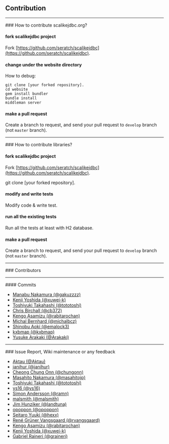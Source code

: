 ## Contribution

<hr/>
### How to contribute scalikejdbc.org?

#### fork scalikejdbc project

Fork [https://github.com/seratch/scalikejdbc](https://github.com/seratch/scalikejdbc).

#### change under the website directory

How to debug:

```
git clone [your forked repository].
cd website
gem install bundler
bundle install
middleman server
```

#### make a pull request

Create a branch to request, and send your pull request to `develop` branch (not `master` branch).


<hr/>
### How to contribute libraries?

#### fork scalikejdbc project

Fork [https://github.com/seratch/scalikejdbc](https://github.com/seratch/scalikejdbc).

git clone [your forked repository].

#### modify and write tests

Modify code & write test.

#### run all the existing tests

Run all the tests at least with H2 database.

#### make a pull request

Create a branch to request, and send your pull request to `develop` branch (not `master` branch).

<hr/>
### Contributors

<hr/>
#### Commits

- [Manabu Nakamura (@gakuzzzz)](https://github.com/gakuzzzz)
- [Kenji Yoshida (@xuwei-k)](https://github.com/xuwei-k)
- [Toshiyuki Takahashi (@tototoshi)](https://github.com/tototoshi)
- [Chris Birchall (@cb372)](https://github.com/cb372)
- [Kengo Asamizu (@rabitarochan)](https://github.com/rabitarochan)
- [Michal Bernhard (@michalbcz)](https://github.com/michalbcz)
- [Shinobu Aoki (@emalock3)](https://github.com/emalock3)
- [kxbmap (@kxbmap)](https://github.com/kxbmap)
- [Yusuke Arakaki (@Arakaki)](https://github.com/Arakaki)

<hr/>
### Issue Report, Wiki maintenance or any feedback

- [Aktau (@Aktau)](https://github.com/Aktau)
- [janihur (@janihur)](https://github.com/janihur)
- [Cheong Chung Onn (@chungonn)](https://github.com/chungonn)
- [Masahito Nakamura (@masahitojp)](https://github.com/masahitojp)
- [Toshiyuki Takahashi (@tototoshi)](https://github.com/tototoshi)
- [ys16 (@ys16)](https://github.com/ys16)
- [Simon Andersson (@ramn)](https://github.com/ramn)
- [malsmith (@malsmith)](https://github.com/malsmith)
- [Jim Hunziker (@landtuna)](https://github.com/landtuna)
- [opoppon (@opoppon)](https://github.com/opoppon)
- [Seitaro Yuuki (@hexx)](https://github.com/hexx)
- [René Grüner Vangsgaard (@rvangsgaard)](https://github.com/rvangsgaard)
- [Kengo Asamizu (@rabitarochan)](https://github.com/rabitarochan)
- [Kenji Yoshida (@xuwei-k)](https://github.com/xuwei-k)
- [Gabriel Raineri (@graineri)](https://github.com/graineri)
